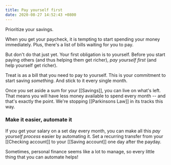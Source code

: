 ```yaml
---
title: Pay yourself first
date: 2020-08-27 14:52:43 +0800
---
```


Prioritize your savings.

When you get your paycheck, it is tempting to start spending your money immediately. Plus, there's a list of bills waiting for you to pay.

But don't do that just yet. Your first obligation is to yourself. Before you start paying others (and thus helping them get richer), *pay yourself first* (and help yourself get richer).

Treat is as a bill that you need to pay to yourself. This is your commitment to start saving *something*. And stick to it every single month.

Once you set aside a sum for your [[Savings]], you can live on what's left. That means you will have less money available to spend every month -- and that's exactly the point. We're stopping [[Parkinsons Law]] in its tracks this way. 

### Make it easier, automate it
If you get your salary on a set day every month, you can make all this *pay yourself process* easier by automating it. Set a recurring transfer from your [[Checking account]] to your [[Saving account]] one day after the payday.

Sometimes, personal finance seems like a lot to manage, so every little thing that you can automate helps!